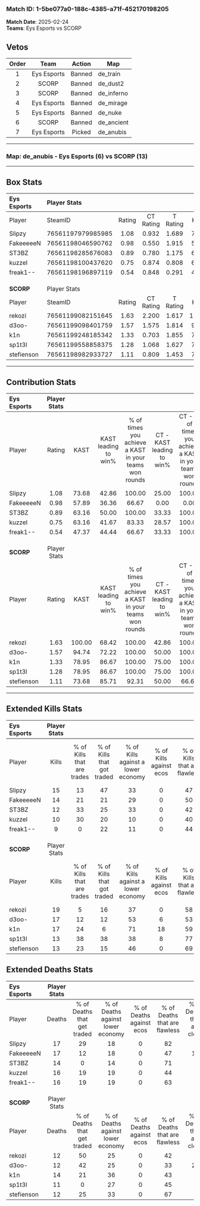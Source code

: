 ### Match ID: 1-5be077a0-188c-4385-a71f-452170198205  
**Match Date**: 2025-02-24  
**Teams**: Eys Esports vs SCORP  

## Vetos  

| Order | Team | Action | Map |
| :---: | :--: | :----: | --- |
| 1 | Eys Esports | Banned | de_train |
| 2 | SCORP | Banned | de_dust2 |
| 3 | SCORP | Banned | de_inferno |
| 4 | Eys Esports | Banned | de_mirage |
| 5 | Eys Esports | Banned | de_nuke |
| 6 | SCORP | Banned | de_ancient |
| 7 | Eys Esports | Picked | de_anubis |

---  

### **Map**: de_anubis - Eys Esports (6) vs SCORP (13)  
---  

## Box Stats  

| **Eys Esports** | Player Stats      |        |           |          |        |       |       |         |        |      |     |
| :- | :- | :-: | :-: | :-: | :-: | :-: | :-: | :-: | :-: | :-: | :-: |
| Player          | SteamID           | Rating | CT Rating | T Rating |  KAST  |  ADR  | Kills | Assists | Deaths | K/D  | HS% |
| Slipzy          | 76561197979985985 |  1.08  |   0.932   |  1.689   | 73.68  | 82.6  |  15   |    2    |   17   | 0.88 | 60  |
| FakeeeeeN       | 76561198046590762 |  0.98  |   0.550   |  1.915   | 57.89  | 94.6  |  14   |    6    |   17   | 0.82 | 42  |
| ST3BZ           | 76561198285676083 |  0.89  |   0.780   |  1.175   | 63.16  | 64.8  |  12   |    2    |   14   | 0.86 | 25  |
| kuzzel          | 76561198100437620 |  0.75  |   0.874   |  0.808   | 63.16  | 63.9  |  10   |    3    |   16   | 0.63 | 60  |
| freak1--        | 76561198196897119 |  0.54  |   0.848   |  0.291   | 47.37  | 54.4  |   9   |    0    |   16   | 0.56 | 33  |
|                 |                   |        |           |          |        |       |       |         |        |      |     |
|                 |                   |        |           |          |        |       |       |         |        |      |     |
|                 |                   |        |           |          |        |       |       |         |        |      |     |
| **SCORP**       | Player Stats      |        |           |          |        |       |       |         |        |      |     |
| Player          | SteamID           | Rating | CT Rating | T Rating |  KAST  |  ADR  | Kills | Assists | Deaths | K/D  | HS% |
| rekozi          | 76561199082151645 |  1.63  |   2.200   |  1.617   | 100.00 | 91.4  |  19   |    3    |   12   | 1.58 | 57  |
| d3oo-           | 76561199098401759 |  1.57  |   1.575   |  1.814   | 94.74  | 102.1 |  17   |   10    |   12   | 1.42 | 35  |
| k1n             | 76561199248185342 |  1.33  |   0.703   |  1.855   | 78.95  | 87.4  |  17   |    6    |   14   | 1.21 | 70  |
| sp1t3l          | 76561199558858375 |  1.28  |   1.068   |  1.627   | 78.95  | 100.7 |  13   |    7    |   11   | 1.18 | 76  |
| stefienson      | 76561198982933727 |  1.11  |   0.809   |  1.453   | 73.68  | 71.3  |  13   |    5    |   12   | 1.08 | 46  |
---  

## Contribution Stats  

| **Eys Esports** | Player Stats |        |                      |                                                        |                           |                                                             |                          |                                                            |
| :- | :-: | :-: | :-: | :-: | :-: | :-: | :-: | :-: |
| Player          |    Rating    |  KAST  | KAST leading to win% | % of times you achieve a KAST in your teams won rounds | CT - KAST leading to win% | CT - % of times you achieve a KAST in your teams won rounds | T - KAST leading to win% | T - % of times you achieve a KAST in your teams won rounds |
| Slipzy          |     1.08     | 73.68  |        42.86         |                         100.00                         |           25.00           |                           100.00                            |          66.67           |                           100.00                           |
| FakeeeeeN       |     0.98     | 57.89  |        36.36         |                         66.67                          |           0.00            |                            0.00                             |          66.67           |                           100.00                           |
| ST3BZ           |     0.89     | 63.16  |        50.00         |                         100.00                         |           33.33           |                           100.00                            |          66.67           |                           100.00                           |
| kuzzel          |     0.75     | 63.16  |        41.67         |                         83.33                          |           28.57           |                           100.00                            |          60.00           |                           75.00                            |
| freak1--        |     0.54     | 47.37  |        44.44         |                         66.67                          |           33.33           |                           100.00                            |          66.67           |                           50.00                            |
|                 |              |        |                      |                                                        |                           |                                                             |                          |                                                            |
|                 |              |        |                      |                                                        |                           |                                                             |                          |                                                            |
|                 |              |        |                      |                                                        |                           |                                                             |                          |                                                            |
| **SCORP**       | Player Stats |        |                      |                                                        |                           |                                                             |                          |                                                            |
| Player          |    Rating    |  KAST  | KAST leading to win% | % of times you achieve a KAST in your teams won rounds | CT - KAST leading to win% | CT - % of times you achieve a KAST in your teams won rounds | T - KAST leading to win% | T - % of times you achieve a KAST in your teams won rounds |
| rekozi          |     1.63     | 100.00 |        68.42         |                         100.00                         |           42.86           |                           100.00                            |          83.33           |                           100.00                           |
| d3oo-           |     1.57     | 94.74  |        72.22         |                         100.00                         |           50.00           |                           100.00                            |          83.33           |                           100.00                           |
| k1n             |     1.33     | 78.95  |        86.67         |                         100.00                         |           75.00           |                           100.00                            |          90.91           |                           100.00                           |
| sp1t3l          |     1.28     | 78.95  |        86.67         |                         100.00                         |           75.00           |                           100.00                            |          90.91           |                           100.00                           |
| stefienson      |     1.11     | 73.68  |        85.71         |                         92.31                          |           50.00           |                            66.67                            |          100.00          |                           100.00                           |
---  

## Extended Kills Stats  

| **Eys Esports** | Player Stats |                            |                            |                                    |                         |                              |                                 |                                       |                    |           |
| :- | :-: | :-: | :-: | :-: | :-: | :-: | :-: | :-: | :-: | :-: |
| Player          |    Kills     | % of Kills that are trades | % of Kills that got traded | % of Kills against a lower economy | % of Kills against ecos | % of Kills that are flawless | % of Kills that are close duels | % of Kills that are assisted by flash | Pistol Round Kills | AWP Kills |
| Slipzy          |      15      |             13             |             47             |                 33                 |            0            |              47              |                7                |                   0                   |         4          |     0     |
| FakeeeeeN       |      14      |             21             |             21             |                 29                 |            0            |              50              |               14                |                   0                   |         3          |     0     |
| ST3BZ           |      12      |             33             |             25             |                 33                 |            0            |              42              |                8                |                   0                   |         2          |     3     |
| kuzzel          |      10      |             30             |             20             |                 10                 |            0            |              40              |                0                |                   0                   |         0          |     0     |
| freak1--        |      9       |             0              |             22             |                 11                 |            0            |              44              |               11                |                   0                   |         1          |     0     |
|                 |              |                            |                            |                                    |                         |                              |                                 |                                       |                    |           |
|                 |              |                            |                            |                                    |                         |                              |                                 |                                       |                    |           |
|                 |              |                            |                            |                                    |                         |                              |                                 |                                       |                    |           |
| **SCORP**       | Player Stats |                            |                            |                                    |                         |                              |                                 |                                       |                    |           |
| Player          |    Kills     | % of Kills that are trades | % of Kills that got traded | % of Kills against a lower economy | % of Kills against ecos | % of Kills that are flawless | % of Kills that are close duels | % of Kills that are assisted by flash | Pistol Round Kills | AWP Kills |
| rekozi          |      19      |             5              |             16             |                 37                 |            0            |              58              |                5                |                   5                   |         2          |     0     |
| d3oo-           |      17      |             12             |             12             |                 53                 |            6            |              53              |                6                |                   0                   |         1          |     1     |
| k1n             |      17      |             24             |             6              |                 71                 |           18            |              59              |                6                |                   0                   |         0          |     0     |
| sp1t3l          |      13      |             38             |             38             |                 38                 |            8            |              77              |                8                |                   0                   |         3          |     3     |
| stefienson      |      13      |             23             |             15             |                 46                 |            0            |              69              |                0                |                   0                   |         2          |     0     |
## Extended Deaths Stats  

| **Eys Esports** | Player Stats |                             |                                   |                          |                               |                            |                           |               |
| :- | :-: | :-: | :-: | :-: | :-: | :-: | :-: | :-: |
| Player          |    Deaths    | % of Deaths that get traded | % of Deaths against lower economy | % of Deaths against ecos | % of Deaths that are flawless | % of Deaths that are close | % of Deaths while blinded | Deaths to AWP |
| Slipzy          |      17      |             29              |                18                 |            0             |              82               |             6              |             0             |       1       |
| FakeeeeeN       |      17      |             12              |                18                 |            0             |              47               |             12             |             0             |       0       |
| ST3BZ           |      14      |              0              |                14                 |            0             |              71               |             0              |             7             |       1       |
| kuzzel          |      16      |             19              |                19                 |            0             |              44               |             0              |             0             |       0       |
| freak1--        |      16      |             19              |                19                 |            0             |              63               |             6              |             0             |       2       |
|                 |              |                             |                                   |                          |                               |                            |                           |               |
|                 |              |                             |                                   |                          |                               |                            |                           |               |
|                 |              |                             |                                   |                          |                               |                            |                           |               |
| **SCORP**       | Player Stats |                             |                                   |                          |                               |                            |                           |               |
| Player          |    Deaths    | % of Deaths that get traded | % of Deaths against lower economy | % of Deaths against ecos | % of Deaths that are flawless | % of Deaths that are close | % of Deaths while blinded | Deaths to AWP |
| rekozi          |      12      |             50              |                25                 |            0             |              42               |             0              |             0             |       1       |
| d3oo-           |      12      |             42              |                25                 |            0             |              33               |             25             |             0             |       0       |
| k1n             |      14      |             21              |                36                 |            0             |              43               |             7              |             0             |       1       |
| sp1t3l          |      11      |              0              |                27                 |            0             |              45               |             0              |             0             |       1       |
| stefienson      |      12      |             25              |                33                 |            0             |              67               |             8              |             0             |       0       |
